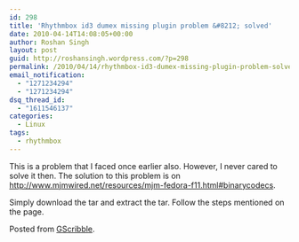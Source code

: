 ```yaml
---
id: 298
title: 'Rhythmbox id3 dumex missing plugin problem &#8212; solved'
date: 2010-04-14T14:08:05+00:00
author: Roshan Singh
layout: post
guid: http://roshansingh.wordpress.com/?p=298
permalink: /2010/04/14/rhythmbox-id3-dumex-missing-plugin-problem-solved/
email_notification:
  - "1271234294"
  - "1271234294"
dsq_thread_id:
  - "1611546137"
categories:
  - Linux
tags:
  - rhythmbox
---
```

This is a problem that I faced once earlier also. However, I never cared to solve it then. The solution to this problem is on <http://www.mjmwired.net/resources/mjm-fedora-f11.html#binarycodecs>.

Simply download the tar and extract the tar. Follow the steps mentioned on the page.

Posted from [GScribble](http://sourceforge.net/projects/gscribble/).